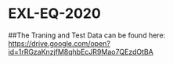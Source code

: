 # EXL-EQ-2020
##The Traning and Test Data can be found here:
https://drive.google.com/open?id=1rRGzaKnzjfM8qhbEcJR9Mao7QEzdOtBA
